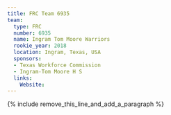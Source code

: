 ```yaml
---
title: FRC Team 6935
team:
  type: FRC
  number: 6935
  name: Ingram Tom Moore Warriors
  rookie_year: 2018
  location: Ingram, Texas, USA
  sponsors:
  - Texas Workforce Commission
  - Ingram-Tom Moore H S
  links:
    Website:
---
```


{% include remove_this_line_and_add_a_paragraph %}